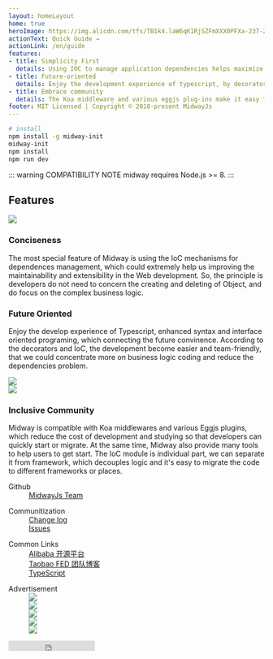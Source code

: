 ```yaml
---
layout: homeLayout
home: true
heroImage: https://img.alicdn.com/tfs/TB1k4.laW6qK1RjSZFmXXX0PFXa-237-237.png
actionText: Quick Guide →
actionLink: /en/guide
features:
- title: Simplicity First
  details: Using IOC to manage application dependencies helps maximize the maintainability and scalability of the application in web development, and developers do not need to focus on Object creation.
- title: Future-oriented
  details: Enjoy the development experience of typescript, by decorator and dependency injection, make application development smooth and natural, and focus on encoding.
- title: Embrace community
  details: The Koa middleware and various eggjs plug-ins make it easy for users to get started and migrate quickly, and reduce development and deployment costs.
footer: MIT Licensed | Copyright © 2018-present MidwayJs
---
```


```bash
# install
npm install -g midway-init
midway-init
npm install
npm run dev
```

::: warning COMPATIBILITY NOTE
midway requires Node.js >= 8.
:::

<div class="feats">
  <h2>Features</h2>
  <div class="item">
    <div class="col img">
      <img src="https://img.alicdn.com/tfs/TB1ZHxmbkvoK1RjSZPfXXXPKFXa-1281-714.png" />
    </div>
    <div class="col">
      <h3>Conciseness</h3>
      <p>The most special feature of Midway is using the IoC mechanisms for dependences management, which could extremely help us improving the maintainability and extensibility in the Web development. So, the principle is developers do not need to concern the creating and deleting of Object, and do focus on the complex business logic.</p>
    </div>
  </div>
  <div class="item">
    <div class="col">
      <h3>Future Oriented</h3>
      <p>Enjoy the develop experience of Typescript, enhanced syntax and interface oriented programing, which connecting the future convinence. According to the decorators and IoC, the development become easier and team-friendly, that we could concentrate more on business logic coding and reduce the dependencies problem.</p>
    </div>
    <div class="col img">
      <img src="https://img.alicdn.com/tfs/TB1iwVvbgHqK1RjSZJnXXbNLpXa-1263-998.png" />
    </div>
  </div>
  <div class="item">
    <div class="col img">
      <img src="https://img.alicdn.com/tfs/TB10xVzbkzoK1RjSZFlXXai4VXa-1373-984.png" />
    </div>
    <div class="col">
      <h3>Inclusive Community</h3>
      <p>Midway is compatible with Koa middlewares and various Eggjs plugins, which reduce the cost of development and studying so that developers can quickly start or migrate. At the same time, Midway also provide many tools to help users to get start. The IoC module is individual part, we can separate it from framework, which decouples logic and it's easy to migrate the code to different frameworks or places.</p>
    </div>
  </div>
</div>
<div class="footer-container">
  <div class="col">
    <dl>
      <dt>Github</dt>
      <dd><a href="https://github.com/midwayjs" target="_blank">MidwayJs Team</a></dd>
    </dl>
  </div>
  <div class="col">
    <dl>
      <dt>Communitization</dt>
      <dd><a href="https://github.com/midwayjs/midway/releases" target="_blank">Change log</a></dd>
      <dd><a href="https://github.com/midwayjs/midway/issues" target="_blank">Issues</a></dd>
    </dl>
  </div>
  <div class="col">
    <dl>
      <dt>Common Links</dt>
      <dd><a href="http://opensource.alibaba.com/" target="_blank">Alibaba 开源平台</a></dd>
      <dd><a href="http://taobaofed.org/" target="_blank">Taobao FED 团队博客</a></dd>
      <dd><a href="http://www.typescriptlang.org/" target="_blank">TypeScript</a></dd>
    </dl>
  </div>
  <div class="col right">
    <dl>
      <dt>Advertisement</dt>
      <dd><a href="https://github.com/midwayjs" target="_blank"><img src="https://img.alicdn.com/tfs/TB16bxlbAPoK1RjSZKbXXX1IXXa-60-60.png"></a></dd>
      <dd><a href="https://zhuanlan.zhihu.com/midwayjs" target="_blank"><img src="https://img.alicdn.com/tfs/TB1a.pvbpzqK1RjSZFvXXcB7VXa-60-60.png"></a></dd>
      <dd><a href="https://github.com/midwayjs/pandora" target="_blank"><img src="https://img.alicdn.com/tfs/TB1.v4hbrPpK1RjSZFFXXa5PpXa-60-60.png"></a></dd>
      <dd><a href="https://github.com/midwayjs/midway" target="_blank"><img src="https://img.alicdn.com/tfs/TB1IgdubpzqK1RjSZFCXXbbxVXa-60-60.png"></a></dd>
      <dd><a href="https://github.com/midwayjs/sandbox" target="_blank"><img src="https://img.alicdn.com/tfs/TB1kIXybAvoK1RjSZFwXXciCFXa-60-60.png"></a></dd>
    </dl>
    <iframe src="https://ghbtns.com/github-btn.html?user=midwayjs&repo=midway&type=star&count=true" frameborder="0" scrolling="0" width="170px" height="20px"></iframe>
  </div>
</div>